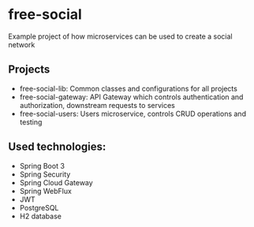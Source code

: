 # free-social

Example project of how microservices can be used to create a social network

## Projects

* free-social-lib: Common classes and configurations for all projects
* free-social-gateway: API Gateway which controls authentication and authorization, downstream requests to services
* free-social-users: Users microservice, controls CRUD operations and testing

## Used technologies:

* Spring Boot 3
* Spring Security
* Spring Cloud Gateway
* Spring WebFlux
* JWT
* PostgreSQL 
* H2 database
